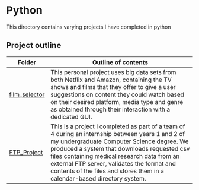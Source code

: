 # Python
This directory contains varying projects I have completed in python
## Project outline
| Folder | Outline of contents |
|--------|---------------------|
|[film_selector](./film_selector/)| This personal project uses big data sets from both Netflix and Amazon, containing the TV shows and films that they offer to give a user suggestions on content they could watch based on their desired platform, media type and genre as obtained through their interaction with a dedicated GUI. |
|[FTP_Project](./FTP_Project/)| This is a project I completed as part of a team of 4 during an internship between years 1 and 2 of my undergraduate Computer Science degree. We produced a system that downloads requested csv files containing medical research data from an external FTP server, validates the format and contents of the files and stores them in a calendar-based directory system.|



